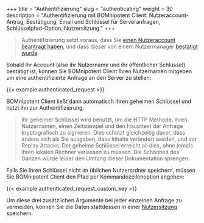 +++
title = "Authentifizierung"
slug = "authenticating"
weight = 30
description = "Authentifizierung mit BOMnipotent Client: Nutzeraccount-Antrag, Bestätigung, Email und Schlüssel für Serveranfragen, Schlüsselpfad-Option, Nutzersitzung."
+++

> Authentifizierung setzt voraus, dass Sie [einen Nutzeraccount beantragt haben](/de/client/basics/account-creation/), und dass dieser von einem Nutzermanager [bestätigt wurde](/de/client/manager/access-management/user-management/).

Sobald Ihr Account (also ihr Nutzername und ihr öffentlicher Schlüssel) bestätigt ist, können Sie BOMnipotent Client Ihren Nutzernamen mitgeben um eine authentifizierte Anfrage an den Server zu stellen:

{{< example authenticated_request >}}

BOMnipotent Client ließt dann automatisch Ihren geheimen Schlüssel und nutzt ihn zur Authentifizierung.

> Ihr geheimer Schlüssel wird benutzt, um die HTTP Methode, Ihren Nutzernamen, einen Zeitstempel und den Haupttext der Anfrage kryptografisch zu signieren. Dies schützt gleichzeitig davor, dass andere sich als Sie ausgeben, dass Inhalte verändert werden, und vor Replay Attacks. Der geheime Schlüssel erreicht all dies, ohne jemals ihren lokalen Rechner verlassen zu müssen. Die Schönheit des Ganzen würde leider den Umfang dieser Dokumentation sprengen.

Falls Sie Ihren Schlüssel nicht im üblichen Nutzerordner speichern, müssen Sie BOMnipotent Client den Pfad per Kommandozeilenoption angeben:

{{< example authenticated_request_custom_key >}}

Um diese drei zusätzlichen Argumente bei jeder einzelnen Anfrage zu vermeiden, können Sie die Daten stattdessen in einer [Nutzersitzung](/de/client/basics/user-session/) speichern.
